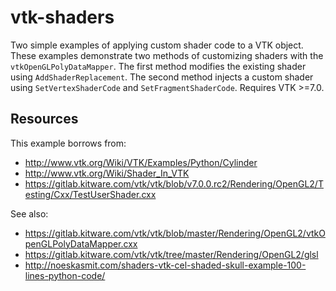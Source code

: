 # vtk-shaders

Two simple examples of applying custom shader code to a VTK object. These examples demonstrate two methods of customizing shaders with the `vtkOpenGLPolyDataMapper`. The first method modifies the existing shader using `AddShaderReplacement`. The second method injects a custom shader using `SetVertexShaderCode` and `SetFragmentShaderCode`. Requires VTK >=7.0.

## Resources

This example borrows from:

* http://www.vtk.org/Wiki/VTK/Examples/Python/Cylinder
* http://www.vtk.org/Wiki/Shader_In_VTK
* https://gitlab.kitware.com/vtk/vtk/blob/v7.0.0.rc2/Rendering/OpenGL2/Testing/Cxx/TestUserShader.cxx

See also:

* https://gitlab.kitware.com/vtk/vtk/blob/master/Rendering/OpenGL2/vtkOpenGLPolyDataMapper.cxx
* https://gitlab.kitware.com/vtk/vtk/tree/master/Rendering/OpenGL2/glsl
* http://noeskasmit.com/shaders-vtk-cel-shaded-skull-example-100-lines-python-code/
